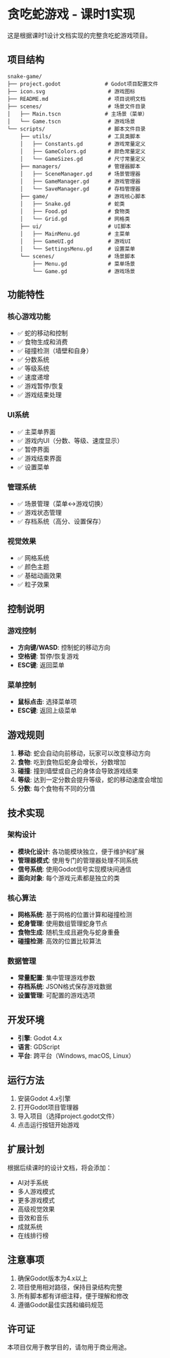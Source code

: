 # 贪吃蛇游戏 - 课时1实现

这是根据课时1设计文档实现的完整贪吃蛇游戏项目。

## 项目结构

```
snake-game/
├── project.godot              # Godot项目配置文件
├── icon.svg                    # 游戏图标
├── README.md                   # 项目说明文档
├── scenes/                     # 场景文件目录
│   ├── Main.tscn              # 主场景（菜单）
│   └── Game.tscn               # 游戏场景
└── scripts/                    # 脚本文件目录
    ├── utils/                  # 工具类脚本
    │   ├── Constants.gd        # 游戏常量定义
    │   ├── GameColors.gd       # 颜色常量定义
    │   └── GameSizes.gd        # 尺寸常量定义
    ├── managers/               # 管理器脚本
    │   ├── SceneManager.gd     # 场景管理器
    │   ├── GameManager.gd      # 游戏管理器
    │   └── SaveManager.gd      # 存档管理器
    ├── game/                   # 游戏核心脚本
    │   ├── Snake.gd            # 蛇类
    │   ├── Food.gd             # 食物类
    │   └── Grid.gd             # 网格类
    ├── ui/                     # UI脚本
    │   ├── MainMenu.gd         # 主菜单
    │   ├── GameUI.gd           # 游戏UI
    │   └── SettingsMenu.gd     # 设置菜单
    └── scenes/                 # 场景脚本
        ├── Menu.gd             # 菜单场景
        └── Game.gd             # 游戏场景
```

## 功能特性

### 核心游戏功能
- ✅ 蛇的移动和控制
- ✅ 食物生成和消费
- ✅ 碰撞检测（墙壁和自身）
- ✅ 分数系统
- ✅ 等级系统
- ✅ 速度递增
- ✅ 游戏暂停/恢复
- ✅ 游戏结束处理

### UI系统
- ✅ 主菜单界面
- ✅ 游戏内UI（分数、等级、速度显示）
- ✅ 暂停界面
- ✅ 游戏结束界面
- ✅ 设置菜单

### 管理系统
- ✅ 场景管理（菜单↔游戏切换）
- ✅ 游戏状态管理
- ✅ 存档系统（高分、设置保存）

### 视觉效果
- ✅ 网格系统
- ✅ 颜色主题
- ✅ 基础动画效果
- ✅ 粒子效果

## 控制说明

### 游戏控制
- **方向键/WASD**: 控制蛇的移动方向
- **空格键**: 暂停/恢复游戏
- **ESC键**: 返回菜单

### 菜单控制
- **鼠标点击**: 选择菜单项
- **ESC键**: 返回上级菜单

## 游戏规则

1. **移动**: 蛇会自动向前移动，玩家可以改变移动方向
2. **食物**: 吃到食物后蛇身会增长，分数增加
3. **碰撞**: 撞到墙壁或自己的身体会导致游戏结束
4. **等级**: 达到一定分数会提升等级，蛇的移动速度会增加
5. **分数**: 每个食物有不同的分值

## 技术实现

### 架构设计
- **模块化设计**: 各功能模块独立，便于维护和扩展
- **管理器模式**: 使用专门的管理器处理不同系统
- **信号系统**: 使用Godot信号实现模块间通信
- **面向对象**: 每个游戏元素都是独立的类

### 核心算法
- **网格系统**: 基于网格的位置计算和碰撞检测
- **蛇身管理**: 使用数组管理蛇身节点
- **食物生成**: 随机生成且避免与蛇身重叠
- **碰撞检测**: 高效的位置比较算法

### 数据管理
- **常量配置**: 集中管理游戏参数
- **存档系统**: JSON格式保存游戏数据
- **设置管理**: 可配置的游戏选项

## 开发环境

- **引擎**: Godot 4.x
- **语言**: GDScript
- **平台**: 跨平台（Windows, macOS, Linux）

## 运行方法

1. 安装Godot 4.x引擎
2. 打开Godot项目管理器
3. 导入项目（选择project.godot文件）
4. 点击运行按钮开始游戏

## 扩展计划

根据后续课时的设计文档，将会添加：
- AI对手系统
- 多人游戏模式
- 更多游戏模式
- 高级视觉效果
- 音效和音乐
- 成就系统
- 在线排行榜

## 注意事项

1. 确保Godot版本为4.x以上
2. 项目使用相对路径，保持目录结构完整
3. 所有脚本都有详细注释，便于理解和修改
4. 遵循Godot最佳实践和编码规范

## 许可证

本项目仅用于教学目的，请勿用于商业用途。